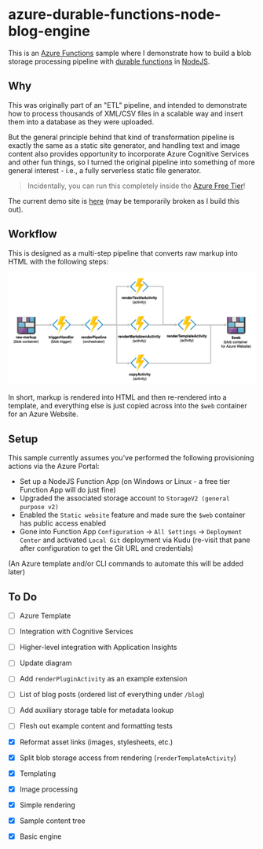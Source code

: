 # azure-durable-functions-node-blog-engine

This is an [Azure Functions][azf] sample where I demonstrate how to build a blob storage processing pipeline with [durable functions][azdf] in [NodeJS][n].

## Why

This was originally part of an "ETL" pipeline, and intended to demonstrate how to process thousands of XML/CSV files in a scalable way and insert them into a database as they were uploaded.

But the general principle behind that kind of transformation pipeline is exactly the same as a static site generator, and handling text and image content also provides opportunity to incorporate Azure Cognitive Services and other fun things, so I turned the original pipeline into something of more general interest - i.e., a fully serverless static file generator.

> Incidentally, you can run this completely inside the [Azure Free Tier][azfree]!

The current demo site is [here](http://acmeblogenginebfa7.z6.web.core.windows.net) (may be temporarily broken as I build this out).

## Workflow

This is designed as a multi-step pipeline that converts raw markup into HTML with the following steps:

![diagram](sampleContent/docs/internals/diagram.png)

In short, markup is rendered into HTML and then re-rendered into a template, and everything else is just copied across into the `$web` container for an Azure Website.

## Setup

This sample currently assumes you've performed the following provisioning actions via the Azure Portal:

- Set up a NodeJS Function App (on Windows or Linux - a free tier Function App will do just fine)
- Upgraded the associated storage account to `StorageV2 (general purpose v2)`
- Enabled the `Static website` feature and made sure the `$web` container has public access enabled
- Gone into Function App `Configuration` -> `All Settings` -> `Deployment Center` and activated `Local Git` deployment via Kudu (re-visit that pane after configuration to get the Git URL and credentials)

(An Azure template and/or CLI commands to automate this will be added later)

## To Do

- [ ] Azure Template
- [ ] Integration with Cognitive Services
- [ ] Higher-level integration with Application Insights
- [ ] Update diagram
- [ ] Add `renderPluginActivity` as an example extension
- [ ] List of blog posts (ordered list of everything under `/blog`)
- [ ] Add auxiliary storage table for metadata lookup
- [ ] Flesh out example content and formatting tests
- [x] Reformat asset links (images, stylesheets, etc.)
- [x] Split blob storage access from rendering (`renderTemplateActivity`)
- [x] Templating
- [x] Image processing
- [x] Simple rendering
- [x] Sample content tree
- [x] Basic engine


[n]: http://nodejs.org
[azf]: https://docs.microsoft.com/en-us/azure/azure-functions/
[azdf]: https://docs.microsoft.com/en-us/azure/azure-functions/durable/durable-functions-overview
[azfree]: https://azure.microsoft.com/free/

